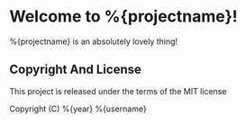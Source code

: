 # Welcome to %{projectname}!

%{projectname} is an absolutely lovely thing!


## Copyright And License

This project is released under the terms of the MIT license

Copyright (C) %{year} %{username}